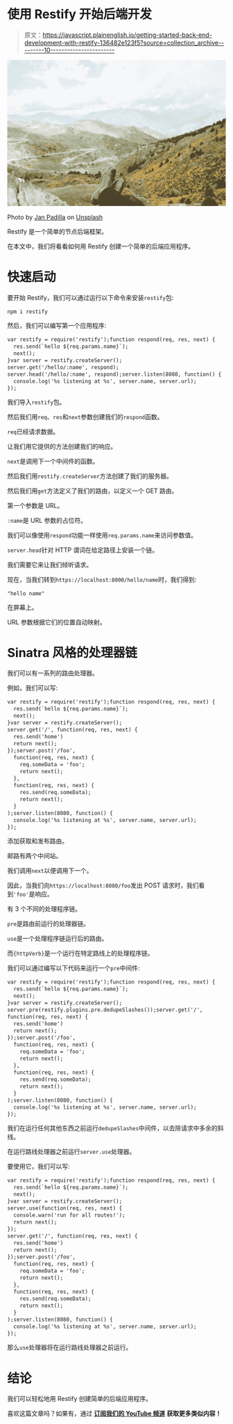 # 使用 Restify 开始后端开发

> 原文：<https://javascript.plainenglish.io/getting-started-back-end-development-with-restify-136482e123f5?source=collection_archive---------10----------------------->

![](img/814a00e1407e288406d1cd8e12518140.png)

Photo by [Jan Padilla](https://unsplash.com/@janpadilla?utm_source=medium&utm_medium=referral) on [Unsplash](https://unsplash.com?utm_source=medium&utm_medium=referral)

Restify 是一个简单的节点后端框架。

在本文中，我们将看看如何用 Restify 创建一个简单的后端应用程序。

# 快速启动

要开始 Restify，我们可以通过运行以下命令来安装`restify`包:

```
npm i restify
```

然后，我们可以编写第一个应用程序:

```
var restify = require('restify');function respond(req, res, next) {
  res.send(`hello ${req.params.name}`);
  next();
}var server = restify.createServer();
server.get('/hello/:name', respond);
server.head('/hello/:name', respond);server.listen(8080, function() {
  console.log('%s listening at %s', server.name, server.url);
});
```

我们导入`restify`包。

然后我们用`req`、`res`和`next`参数创建我们的`respond`函数。

`req`已经请求数据。

让我们用它提供的方法创建我们的响应。

`next`是调用下一个中间件的函数。

然后我们用`restify.createServer`方法创建了我们的服务器。

然后我们用`get`方法定义了我们的路由，以定义一个 GET 路由。

第一个参数是 URL。

`:name`是 URL 参数的占位符。

我们可以像使用`respond`功能一样使用`req.params.name`来访问参数值。

`server.head`针对 HTTP 谓词在给定路径上安装一个链。

我们需要它来让我们倾听请求。

现在，当我们转到`https://localhost:8000/hello/name`时，我们得到:

```
"hello name"
```

在屏幕上。

URL 参数根据它们的位置自动映射。

# Sinatra 风格的处理器链

我们可以有一系列的路由处理器。

例如，我们可以写:

```
var restify = require('restify');function respond(req, res, next) {
  res.send(`hello ${req.params.name}`);
  next();
}var server = restify.createServer();
server.get('/', function(req, res, next) {
  res.send('home')
  return next();
});server.post('/foo',
  function(req, res, next) {
    req.someData = 'foo';
    return next();
  },
  function(req, res, next) {
    res.send(req.someData);
    return next();
  }
);server.listen(8080, function() {
  console.log('%s listening at %s', server.name, server.url);
});
```

添加获取和发布路由。

邮路有两个中间站。

我们调用`next`以便调用下一个。

因此，当我们向`https://localhost:8080/foo`发出 POST 请求时，我们看到`'foo'`是响应。

有 3 个不同的处理程序链。

`pre`是路由前运行的处理器链。

`use`是一个处理程序链运行后的路由。

而`{httpVerb}`是一个运行在特定路线上的处理程序链。

我们可以通过编写以下代码来运行一个`pre`中间件:

```
var restify = require('restify');function respond(req, res, next) {
  res.send(`hello ${req.params.name}`);
  next();
}var server = restify.createServer();
server.pre(restify.plugins.pre.dedupeSlashes());server.get('/', function(req, res, next) {
  res.send('home')
  return next();
});server.post('/foo',
  function(req, res, next) {
    req.someData = 'foo';
    return next();
  },
  function(req, res, next) {
    res.send(req.someData);
    return next();
  }
);server.listen(8080, function() {
  console.log('%s listening at %s', server.name, server.url);
});
```

我们在运行任何其他东西之前运行`dedupeSlashes`中间件，以去除请求中多余的斜线。

在运行路线处理器之前运行`server.use`处理器。

要使用它，我们可以写:

```
var restify = require('restify');function respond(req, res, next) {
  res.send(`hello ${req.params.name}`);
  next();
}var server = restify.createServer();
server.use(function(req, res, next) {
  console.warn('run for all routes!');
  return next();
});
server.get('/', function(req, res, next) {
  res.send('home')
  return next();
});server.post('/foo',
  function(req, res, next) {
    req.someData = 'foo';
    return next();
  },
  function(req, res, next) {
    res.send(req.someData);
    return next();
  }
);server.listen(8080, function() {
  console.log('%s listening at %s', server.name, server.url);
});
```

那么`use`处理器将在运行路线处理器之前运行。

# 结论

我们可以轻松地用 Restify 创建简单的后端应用程序。

喜欢这篇文章吗？如果有，通过 [**订阅我们的 YouTube 频道**](https://www.youtube.com/channel/UCtipWUghju290NWcn8jhyAw?sub_confirmation=true) **获取更多类似内容！**